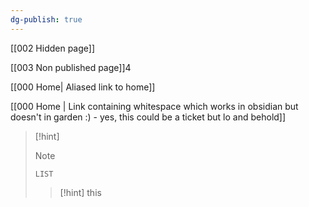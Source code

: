 ```yaml
---
dg-publish: true
---
```

[[002 Hidden page]]

[[003 Non published page]]4

[[000 Home| Aliased link to home]]

[[000 Home | Link containing whitespace which works in obsidian but doesn't in garden :) - yes, this could be a ticket but lo and behold]]

> [!hint]
>> [!note]
>>```dataview
>>LIST
>>```
>
>> [!hint]
>> this
>



